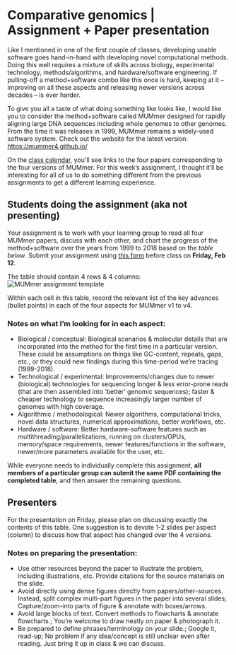 # Comparative genomics | Assignment + Paper presentation

Like I mentioned in one of the first couple of classes, developing usable software goes hand-in-hand with developing novel computational methods. Doing this well requires a mixture of skills across biology, experimental technology, methods/algorithms, and hardware/software engineering. If pulling-off a method+software combo like this once is hard, keeping at it – improving on all these aspects and releasing newer versions across decades – is ever harder.

To give you all a taste of what doing something like looks like, I would like you to consider the method+software called MUMmer designed for rapidly aligning large DNA sequences including whole genomes to other genomes. From the time it was releases in 1999, MUMmer remains a widely-used software system. Check out the website for the latest version: https://mummer4.github.io/

On the [class calendar](https://github.com/krishnanlab/teaching/blob/master/2021-spring_compbio/schedule-lectures-assignments.md#class-calendar), you'll see links to the four papers corresponding to the four versions of MUMmer. For this week’s assignment, I thought it’ll be interesting for all of us to do something different from the previous assignments to get a different learning experience.

## Students doing the assignment (aka not presenting)
Your assignment is to work with your learning group to read all four MUMmer papers, discuss with each other, and chart the progress of the method+software over the years from 1999 to 2018 based on the _table below_. Submit your assignment using [this form](https://forms.gle/Fgtzxg58eWZci93q8) before class on **Friday, Feb 12**.

The table should contain 4 rows & 4 columns:
![MUMmer assignment template](https://github.com/krishnanlab/teaching/blob/master/2021-spring_compbio/Assignments/mummer-blank-table.png)

Within each cell in this table, record the relevant list of the key advances (bullet points) in each of the four aspects for MUMmer v1 to v4.

### Notes on what I’m looking for in each aspect:
* Biological / conceptual: Biological scenarios & molecular details that are incorporated into the method for the first time in a particular version. These could be assumptions on things like GC-content, repeats, gaps, etc., or they could new findings during this time-period we’re tracing (1999-2018).
* Technological / experimental: Improvements/changes due to newer (biological) technologies for sequencing longer & less error-prone reads (that are then assembled into ‘better’ genomic sequences); faster & cheaper technology to sequence increasingly larger number of genomes with high coverage.
* Algorithmic / methodological: Newer algorithms, computational tricks, novel data structures, numerical approximations, better workflows, etc.
* Hardware / software: Better hardware-software features such as multithreading/parallelizations, running on clusters/GPUs, memory/space requirements, newer features/functions in the software, newer/more parameters available for the user, etc.

While everyone needs to individually complete this assignment, **all members of a particular group can submit the same PDF containing the completed table**, and then answer the remaining questions.


## Presenters
For the presentation on Friday, please plan on discussing exactly the contents of this table. One suggestion is to devote 1-2 slides per aspect (column) to discuss how that aspect has changed over the 4 versions.

### Notes on preparing the presentation:
* Use other resources beyond the paper to illustrate the problem, including illustrations, etc. Provide citations for the source materials on the slide.
* Avoid directly using dense figures directly from papers/other-sources. Instead, split complex multi-part figures in the paper into several slides; Capture/zoom-into parts of figure & annotate with boxes/arrows.
* Avoid large blocks of text. Convert methods to flowcharts & annotate flowcharts.; You’re welcome to draw neatly on paper & photograph it.
* Be prepared to define phrases/terminology on your slide.; Google it, read-up; No problem if any idea/concept is still unclear even after reading. Just bring it up in class & we can discuss.
